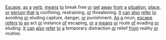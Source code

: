[Escape,](./escape.md) [as](./as.md) [a](./a.md) [verb,](./verb.md) [means](./means.md) [to](./to.md) break free [or](./or.md) [get](./get.md) [away](./away.md) [from](./from.md) [a](./a.md) [situation,](./situation.md) [place,](./place.md) [or](./or.md) [person](./person.md) [that](./that.md) [is](./is.md) confining, restraining, [or](./or.md) threatening. [It](./it.md) [can](./can.md) [also](./also.md) [refer](./refer.md) [to](./to.md) avoiding [or](./or.md) eluding capture, danger, [or](./or.md) punishment. [As](./as.md) [a](./a.md) noun, [escape](./escape.md) [refers](./refers.md) [to](./to.md) [an](./an.md) act [or](./or.md) instance [of](./of.md) escaping, [or](./or.md) [a](./a.md) [means](./means.md) [or](./or.md) route [of](./of.md) evading [or](./or.md) eluding. [It](./it.md) [can](./can.md) [also](./also.md) [refer](./refer.md) [to](./to.md) [a](./a.md) temporary distraction [or](./or.md) relief [from](./from.md) reality [or](./or.md) routine.